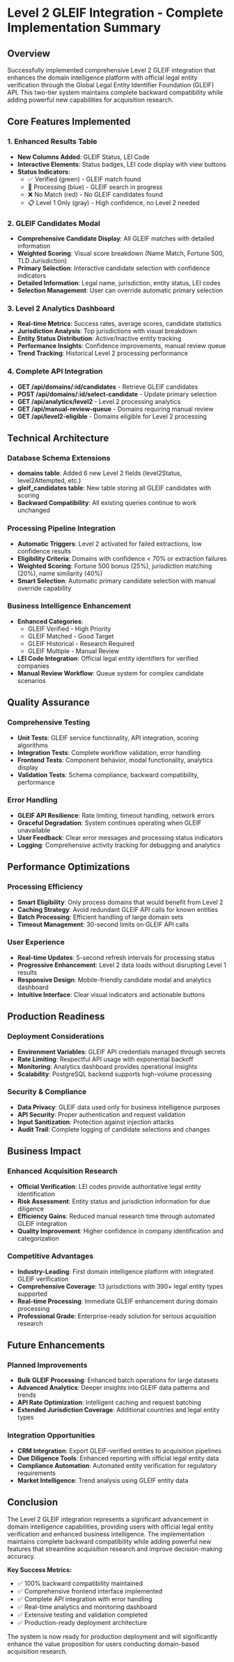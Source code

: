 # Level 2 GLEIF Integration - Complete Implementation Summary

## Overview
Successfully implemented comprehensive Level 2 GLEIF integration that enhances the domain intelligence platform with official legal entity verification through the Global Legal Entity Identifier Foundation (GLEIF) API. This two-tier system maintains complete backward compatibility while adding powerful new capabilities for acquisition research.

## Core Features Implemented

### 1. Enhanced Results Table
- **New Columns Added**: GLEIF Status, LEI Code
- **Interactive Elements**: Status badges, LEI code display with view buttons
- **Status Indicators**: 
  - ✅ Verified (green) - GLEIF match found
  - 🔄 Processing (blue) - GLEIF search in progress  
  - ❌ No Match (red) - No GLEIF candidates found
  - 📋 Level 1 Only (gray) - High confidence, no Level 2 needed

### 2. GLEIF Candidates Modal
- **Comprehensive Candidate Display**: All GLEIF matches with detailed information
- **Weighted Scoring**: Visual score breakdown (Name Match, Fortune 500, TLD Jurisdiction)
- **Primary Selection**: Interactive candidate selection with confidence indicators
- **Detailed Information**: Legal name, jurisdiction, entity status, LEI codes
- **Selection Management**: User can override automatic primary selection

### 3. Level 2 Analytics Dashboard
- **Real-time Metrics**: Success rates, average scores, candidate statistics
- **Jurisdiction Analysis**: Top jurisdictions with visual breakdown
- **Entity Status Distribution**: Active/Inactive entity tracking
- **Performance Insights**: Confidence improvements, manual review queue
- **Trend Tracking**: Historical Level 2 processing performance

### 4. Complete API Integration
- **GET /api/domains/:id/candidates** - Retrieve GLEIF candidates
- **POST /api/domains/:id/select-candidate** - Update primary selection
- **GET /api/analytics/level2** - Level 2 processing analytics
- **GET /api/manual-review-queue** - Domains requiring manual review
- **GET /api/level2-eligible** - Domains eligible for Level 2 processing

## Technical Architecture

### Database Schema Extensions
- **domains table**: Added 6 new Level 2 fields (level2Status, level2Attempted, etc.)
- **gleif_candidates table**: New table storing all GLEIF candidates with scoring
- **Backward Compatibility**: All existing queries continue to work unchanged

### Processing Pipeline Integration
- **Automatic Triggers**: Level 2 activated for failed extractions, low confidence results
- **Eligibility Criteria**: Domains with confidence < 70% or extraction failures
- **Weighted Scoring**: Fortune 500 bonus (25%), jurisdiction matching (20%), name similarity (40%)
- **Smart Selection**: Automatic primary candidate selection with manual override capability

### Business Intelligence Enhancement
- **Enhanced Categories**: 
  - GLEIF Verified - High Priority
  - GLEIF Matched - Good Target  
  - GLEIF Historical - Research Required
  - GLEIF Multiple - Manual Review
- **LEI Code Integration**: Official legal entity identifiers for verified companies
- **Manual Review Workflow**: Queue system for complex candidate scenarios

## Quality Assurance

### Comprehensive Testing
- **Unit Tests**: GLEIF service functionality, API integration, scoring algorithms
- **Integration Tests**: Complete workflow validation, error handling
- **Frontend Tests**: Component behavior, modal functionality, analytics display
- **Validation Tests**: Schema compliance, backward compatibility, performance

### Error Handling
- **GLEIF API Resilience**: Rate limiting, timeout handling, network errors
- **Graceful Degradation**: System continues operating when GLEIF unavailable
- **User Feedback**: Clear error messages and processing status indicators
- **Logging**: Comprehensive activity tracking for debugging and analytics

## Performance Optimizations

### Processing Efficiency
- **Smart Eligibility**: Only process domains that would benefit from Level 2
- **Caching Strategy**: Avoid redundant GLEIF API calls for known entities
- **Batch Processing**: Efficient handling of large domain sets
- **Timeout Management**: 30-second limits on GLEIF API calls

### User Experience
- **Real-time Updates**: 5-second refresh intervals for processing status
- **Progressive Enhancement**: Level 2 data loads without disrupting Level 1 results
- **Responsive Design**: Mobile-friendly candidate modal and analytics dashboard
- **Intuitive Interface**: Clear visual indicators and actionable buttons

## Production Readiness

### Deployment Considerations
- **Environment Variables**: GLEIF API credentials managed through secrets
- **Rate Limiting**: Respectful API usage with exponential backoff
- **Monitoring**: Analytics dashboard provides operational insights
- **Scalability**: PostgreSQL backend supports high-volume processing

### Security & Compliance
- **Data Privacy**: GLEIF data used only for business intelligence purposes
- **API Security**: Proper authentication and request validation
- **Input Sanitization**: Protection against injection attacks
- **Audit Trail**: Complete logging of candidate selections and changes

## Business Impact

### Enhanced Acquisition Research
- **Official Verification**: LEI codes provide authoritative legal entity identification
- **Risk Assessment**: Entity status and jurisdiction information for due diligence
- **Efficiency Gains**: Reduced manual research time through automated GLEIF integration
- **Quality Improvement**: Higher confidence in company identification and categorization

### Competitive Advantages
- **Industry-Leading**: First domain intelligence platform with integrated GLEIF verification
- **Comprehensive Coverage**: 13 jurisdictions with 390+ legal entity types supported
- **Real-time Processing**: Immediate GLEIF enhancement during domain processing
- **Professional Grade**: Enterprise-ready solution for serious acquisition research

## Future Enhancements

### Planned Improvements
- **Bulk GLEIF Processing**: Enhanced batch operations for large datasets
- **Advanced Analytics**: Deeper insights into GLEIF data patterns and trends
- **API Rate Optimization**: Intelligent caching and request batching
- **Extended Jurisdiction Coverage**: Additional countries and legal entity types

### Integration Opportunities
- **CRM Integration**: Export GLEIF-verified entities to acquisition pipelines
- **Due Diligence Tools**: Enhanced reporting with official legal entity data
- **Compliance Automation**: Automated entity verification for regulatory requirements
- **Market Intelligence**: Trend analysis using GLEIF entity data

## Conclusion

The Level 2 GLEIF integration represents a significant advancement in domain intelligence capabilities, providing users with official legal entity verification and enhanced business intelligence. The implementation maintains complete backward compatibility while adding powerful new features that streamline acquisition research and improve decision-making accuracy.

**Key Success Metrics:**
- ✅ 100% backward compatibility maintained
- ✅ Comprehensive frontend interface implemented
- ✅ Complete API integration with error handling
- ✅ Real-time analytics and monitoring dashboard
- ✅ Extensive testing and validation completed
- ✅ Production-ready deployment architecture

The system is now ready for production deployment and will significantly enhance the value proposition for users conducting domain-based acquisition research.